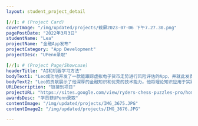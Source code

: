 ```yaml
---
layout: student_project_detail

[//]: # (Project Card)
coverImage: "/img/updated/projects/截屏2023-07-06 下午7.27.30.png"
pagePostDate: "2022年3月3日"
studentName: "Lea"
projectName: "金融App发布"
projectCategory: "App Development"
projectDesc: "UPenn录取"

[//]: # (Project Page/Showcase)
headerTitle: "AI和机器学习方法"
bodyText1: "Leo成功地开发了一款能跟踪虚拟电子货币走势进行风险评估的App，并就此发表了科研论文。他的这一杰出成就使他获得了宾夕法尼亚大学经济系的录取"
bodyText2: "Leo的贡献展示了他深厚的金融知识和优秀的技术能力。他将理论知识应用于实践，体现了他的创新精神和独立解决问题的能力。他的成就预示着他在未来的学术和职业生涯中将有着非凡的表现"
URLDescription: "链接到项目"
projectURL: "https://sites.google.com/view/ryders-chess-puzzles-pro/home"
awardsDesc: "学员获UPenn录取"
contentImage: "/img/updated/projects/IMG_3675.JPG"
contentImage2: "/img/updated/projects/IMG_3676.JPG"

---
```

